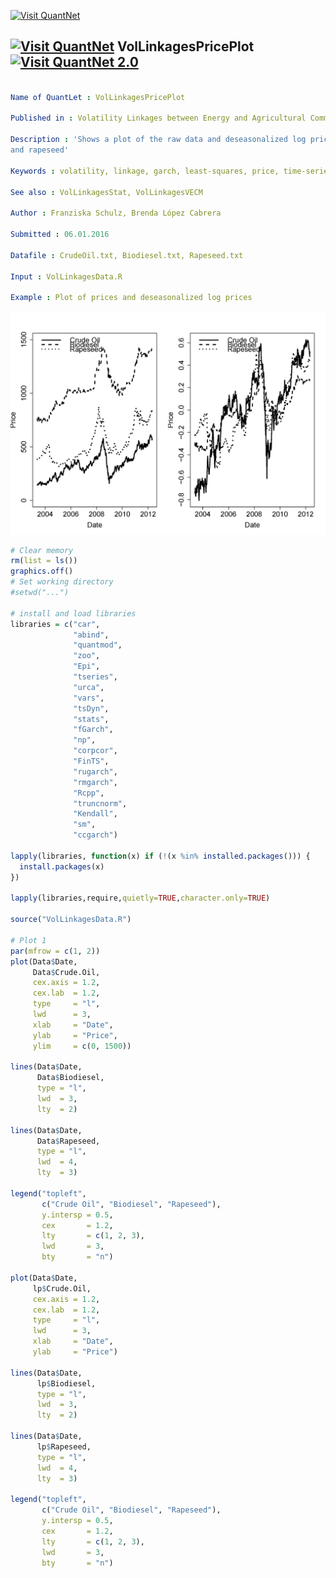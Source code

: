 
[<img src="https://github.com/QuantLet/Styleguide-and-FAQ/blob/master/pictures/banner.png" width="880" alt="Visit QuantNet">](http://quantlet.de/index.php?p=info)

## [<img src="https://github.com/QuantLet/Styleguide-and-Validation-procedure/blob/master/pictures/qloqo.png" alt="Visit QuantNet">](http://quantlet.de/) **VolLinkagesPricePlot** [<img src="https://github.com/QuantLet/Styleguide-and-Validation-procedure/blob/master/pictures/QN2.png" width="60" alt="Visit QuantNet 2.0">](http://quantlet.de/d3/ia)

```yaml

Name of QuantLet : VolLinkagesPricePlot

Published in : Volatility Linkages between Energy and Agricultural Commodity Prices

Description : 'Shows a plot of the raw data and deseasonalized log prices of crude oil, biodiesel
and rapeseed'

Keywords : volatility, linkage, garch, least-squares, price, time-series

See also : VolLinkagesStat, VolLinkagesVECM

Author : Franziska Schulz, Brenda López Cabrera

Submitted : 06.01.2016

Datafile : CrudeOil.txt, Biodiesel.txt, Rapeseed.txt

Input : VolLinkagesData.R

Example : Plot of prices and deseasonalized log prices

```

![Picture1](VolLinkagesPricePlot.png)


```r
# Clear memory
rm(list = ls())
graphics.off()
# Set working directory
#setwd("...")

# install and load libraries
libraries = c("car",
              "abind",
              "quantmod",
              "zoo", 
              "Epi",
              "tseries",
              "urca",
              "vars",
              "tsDyn",
              "stats", 
              "fGarch",
              "np",
              "corpcor",
              "FinTS",
              "rugarch", 
              "rmgarch",
              "Rcpp",
              "truncnorm",
              "Kendall",
              "sm",
              "ccgarch")

lapply(libraries, function(x) if (!(x %in% installed.packages())) {
  install.packages(x)
})

lapply(libraries,require,quietly=TRUE,character.only=TRUE)

source("VolLinkagesData.R")

# Plot 1
par(mfrow = c(1, 2))
plot(Data$Date,
     Data$Crude.Oil,
     cex.axis = 1.2,
     cex.lab  = 1.2, 
     type     = "l",
     lwd      = 3,
     xlab     = "Date",
     ylab     = "Price", 
     ylim     = c(0, 1500))

lines(Data$Date,
      Data$Biodiesel,
      type = "l",
      lwd  = 3, 
      lty  = 2)

lines(Data$Date,
      Data$Rapeseed,
      type = "l",
      lwd  = 4, 
      lty  = 3)

legend("topleft",
       c("Crude Oil", "Biodiesel", "Rapeseed"), 
       y.intersp = 0.5,
       cex       = 1.2,
       lty       = c(1, 2, 3), 
       lwd       = 3,
       bty       = "n")

plot(Data$Date,
     lp$Crude.Oil,
     cex.axis = 1.2,
     cex.lab  = 1.2, 
     type     = "l",
     lwd      = 3,
     xlab     = "Date",
     ylab     = "Price")

lines(Data$Date,
      lp$Biodiesel,
      type = "l",
      lwd  = 3, 
      lty  = 2)

lines(Data$Date,
      lp$Rapeseed,
      type = "l",
      lwd  = 4, 
      lty  = 3)

legend("topleft",
       c("Crude Oil", "Biodiesel", "Rapeseed"), 
       y.intersp = 0.5,
       cex       = 1.2,
       lty       = c(1, 2, 3), 
       lwd       = 3,
       bty       = "n")

```
